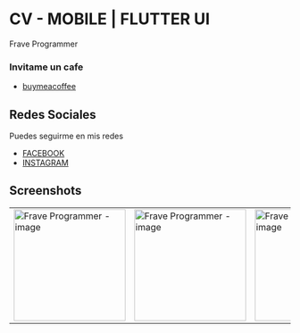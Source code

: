 # CV - MOBILE | FLUTTER UI

Frave Programmer

### Invitame un cafe

- [buymeacoffee](https://www.buymeacoffee.com/frave)

## Redes Sociales

Puedes seguirme en mis redes


- [FACEBOOK](https://www.facebook.com/fraveProgrammer)
- [INSTAGRAM](https://www.instagram.com/frave_developer/)

## Screenshots

<table>
    <tr>
        <td><img src="https://user-images.githubusercontent.com/76232843/113044139-f4834c00-9162-11eb-882f-dbf04431c00d.png" alt="Frave Programmer - image" width="200"></td>
        <td><img src="https://user-images.githubusercontent.com/76232843/113044208-02d16800-9163-11eb-8e20-ce6f153efdda.png" alt="Frave Programmer - image" width="200"></td>
        <td><img src="https://user-images.githubusercontent.com/76232843/113044265-0f55c080-9163-11eb-92b7-f8617e86f1c1.png" alt="Frave Programmer - image" width="200"></td>
    </tr>
</table>
